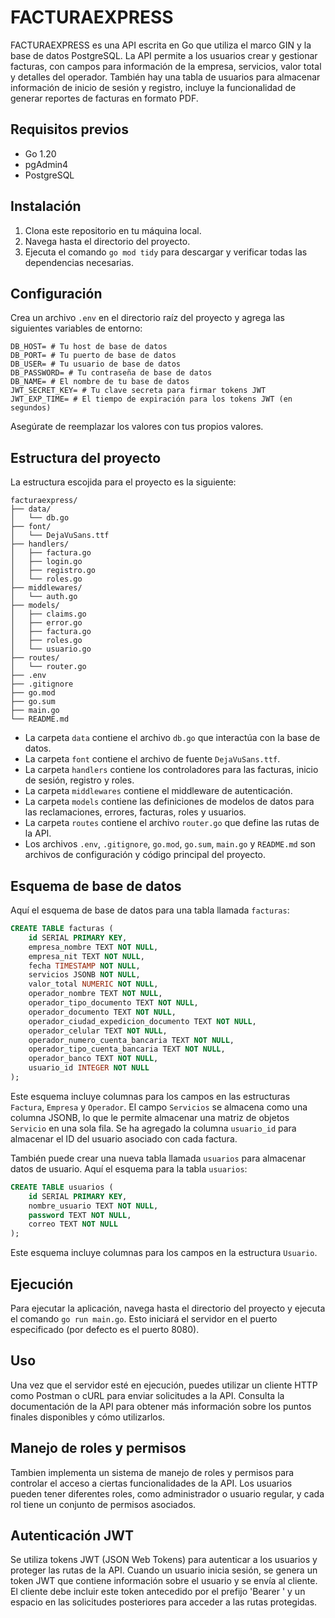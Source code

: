# FACTURAEXPRESS

FACTURAEXPRESS es una API escrita en Go que utiliza el marco GIN y la base de datos PostgreSQL. La API permite a los usuarios crear y gestionar facturas, con campos para información de la empresa, servicios, valor total y detalles del operador. También hay una tabla de usuarios para almacenar información de inicio de sesión y registro, incluye la funcionalidad de generar reportes de facturas en formato PDF.

## Requisitos previos

- Go 1.20
- pgAdmin4
- PostgreSQL

## Instalación

1. Clona este repositorio en tu máquina local.
2. Navega hasta el directorio del proyecto.
3. Ejecuta el comando `go mod tidy` para descargar y verificar todas las dependencias necesarias.

## Configuración

Crea un archivo `.env` en el directorio raíz del proyecto y agrega las siguientes variables de entorno:

```
DB_HOST= # Tu host de base de datos
DB_PORT= # Tu puerto de base de datos
DB_USER= # Tu usuario de base de datos
DB_PASSWORD= # Tu contraseña de base de datos
DB_NAME= # El nombre de tu base de datos
JWT_SECRET_KEY= # Tu clave secreta para firmar tokens JWT
JWT_EXP_TIME= # El tiempo de expiración para los tokens JWT (en segundos)
```

Asegúrate de reemplazar los valores con tus propios valores.

## Estructura del proyecto

La estructura escojida para el proyecto es la siguiente:


```
facturaexpress/
├── data/
│   └── db.go
├── font/
│   └── DejaVuSans.ttf
├── handlers/
│   ├── factura.go
│   ├── login.go
│   ├── registro.go
│   └── roles.go
├── middlewares/
│   └── auth.go
├── models/
│   ├── claims.go
│   ├── error.go
│   ├── factura.go
│   ├── roles.go
│   └── usuario.go
├── routes/
│   └── router.go
├── .env
├── .gitignore
├── go.mod
├── go.sum
├── main.go
└── README.md
```

- La carpeta `data` contiene el archivo `db.go` que interactúa con la base de datos.
- La carpeta `font` contiene el archivo de fuente `DejaVuSans.ttf`.
- La carpeta `handlers` contiene los controladores para las facturas, inicio de sesión, registro y roles.
- La carpeta `middlewares` contiene el middleware de autenticación.
- La carpeta `models` contiene las definiciones de modelos de datos para las reclamaciones, errores, facturas, roles y usuarios.
- La carpeta `routes` contiene el archivo `router.go` que define las rutas de la API.
- Los archivos `.env`, `.gitignore`, `go.mod`, `go.sum`, `main.go` y `README.md` son archivos de configuración y código principal del proyecto.

## Esquema de base de datos

Aquí el esquema de base de datos para una tabla llamada `facturas`:

```sql
CREATE TABLE facturas (
    id SERIAL PRIMARY KEY,
    empresa_nombre TEXT NOT NULL,
    empresa_nit TEXT NOT NULL,
    fecha TIMESTAMP NOT NULL,
    servicios JSONB NOT NULL,
    valor_total NUMERIC NOT NULL,
    operador_nombre TEXT NOT NULL,
    operador_tipo_documento TEXT NOT NULL,
    operador_documento TEXT NOT NULL,
    operador_ciudad_expedicion_documento TEXT NOT NULL,
    operador_celular TEXT NOT NULL,
    operador_numero_cuenta_bancaria TEXT NOT NULL,
    operador_tipo_cuenta_bancaria TEXT NOT NULL,
    operador_banco TEXT NOT NULL,
    usuario_id INTEGER NOT NULL
);
```

Este esquema incluye columnas para los campos en las estructuras `Factura`, `Empresa` y `Operador`. El campo `Servicios` se almacena como una columna JSONB, lo que le permite almacenar una matriz de objetos `Servicio` en una sola fila. Se ha agregado la columna `usuario_id` para almacenar el ID del usuario asociado con cada factura.

También puede crear una nueva tabla llamada `usuarios` para almacenar datos de usuario. Aquí el esquema para la tabla `usuarios`:

```sql
CREATE TABLE usuarios (
    id SERIAL PRIMARY KEY,
    nombre_usuario TEXT NOT NULL,
    password TEXT NOT NULL,
    correo TEXT NOT NULL
);
```

Este esquema incluye columnas para los campos en la estructura `Usuario`.

## Ejecución

Para ejecutar la aplicación, navega hasta el directorio del proyecto y ejecuta el comando `go run main.go`. Esto iniciará el servidor en el puerto especificado (por defecto es el puerto 8080).

## Uso

Una vez que el servidor esté en ejecución, puedes utilizar un cliente HTTP como Postman o cURL para enviar solicitudes a la API. Consulta la documentación de la API para obtener más información sobre los puntos finales disponibles y cómo utilizarlos.


## Manejo de roles y permisos

Tambien implementa un sistema de manejo de roles y permisos para controlar el acceso a ciertas funcionalidades de la API. Los usuarios pueden tener diferentes roles, como administrador o usuario regular, y cada rol tiene un conjunto de permisos asociados.

## Autenticación JWT

Se utiliza tokens JWT (JSON Web Tokens) para autenticar a los usuarios y proteger las rutas de la API. Cuando un usuario inicia sesión, se genera un token JWT que contiene información sobre el usuario y se envía al cliente. El cliente debe incluir este token antecedido por el prefijo 'Bearer '  y un espacio en las solicitudes posteriores para acceder a las rutas protegidas.
